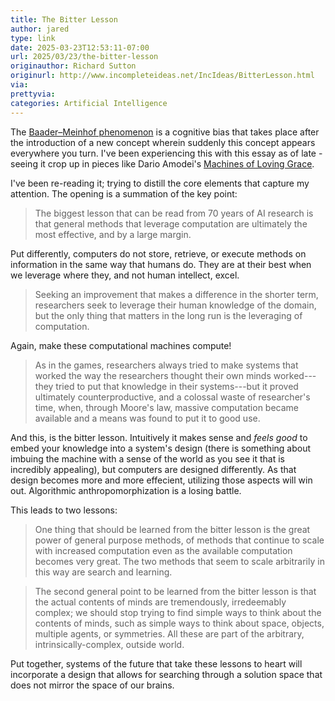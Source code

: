 ```yaml
---
title: The Bitter Lesson
author: jared
type: link
date: 2025-03-23T12:53:11-07:00
url: 2025/03/23/the-bitter-lesson
originauthor: Richard Sutton
originurl: http://www.incompleteideas.net/IncIdeas/BitterLesson.html
via: 
prettyvia: 
categories: Artificial Intelligence
---
```


The [Baader–Meinhof phenomenon](https://en.wikipedia.org/wiki/Frequency_illusion) is a cognitive bias that takes place after the introduction of a new concept wherein suddenly this concept appears everywhere you turn. I've been experiencing this with this essay as of late - seeing it crop up in pieces like Dario Amodei's [Machines of Loving Grace](https://darioamodei.com/machines-of-loving-grace).

I've been re-reading it; trying to distill the core elements that capture my attention. The opening is a summation of the key point:

> The biggest lesson that can be read from 70 years of AI research is that general methods that leverage computation are ultimately the most effective, and by a large margin. 

Put differently, computers do not store, retrieve, or execute methods on information in the same way that humans do. They are at their best when we leverage where they, and not human intellect, excel. 

> Seeking an improvement that makes a difference in the shorter term, researchers seek to leverage their human knowledge of the domain, but the only thing that matters in the long run is the leveraging of computation.

Again, make these computational machines compute! 

> As in the games, researchers always tried to make systems that worked the way the researchers thought their own minds worked---they tried to put that knowledge in their systems---but it proved ultimately counterproductive, and a colossal waste of researcher's time, when, through Moore's law, massive computation became available and a means was found to put it to good use.

And this, is the bitter lesson. Intuitively it makes sense and *feels good* to embed your knowledge into a system's design (there is something about imbuing the machine with a sense of the world as you see it that is incredibly appealing), but computers are designed differently. As that design becomes more and more effecient, utilizing those aspects will win out. Algorithmic anthropomorphization is a losing battle. 

This leads to two lessons:

>One thing that should be learned from the bitter lesson is the great power of general purpose methods, of methods that continue to scale with increased computation even as the available computation becomes very great. The two methods that seem to scale arbitrarily in this way are search and learning.

> The second general point to be learned from the bitter lesson is that the actual contents of minds are tremendously, irredeemably complex; we should stop trying to find simple ways to think about the contents of minds, such as simple ways to think about space, objects, multiple agents, or symmetries. All these are part of the arbitrary, intrinsically-complex, outside world. 

Put together, systems of the future that take these lessons to heart will incorporate a design that allows for searching through a solution space that does not mirror the space of our brains. 